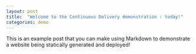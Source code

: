```yaml
---
layout: post
title:  "Welcome to the Continuous Delivery demonstration : today!"
categories: demo
---
```


This is an example post that you can make using Markdown to demonstrate a website being statically generated and deployed!
